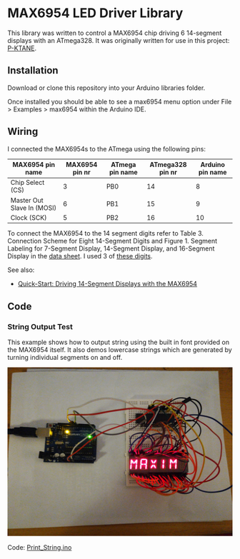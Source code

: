 MAX6954 LED Driver Library
==========================

This library was written to control a MAX6954 chip driving 6 14-segment displays with an ATmega328. It
was originally written for use in this project:
[P-KTANE](https://gitlab.com/sebastianmason/p-ktane).

Installation
------------

Download or clone this repository into your Arduino libraries folder. 

Once installed you should be able to see a max6954 menu option under File >
Examples > max6954 within the Arduino IDE.

Wiring
------

I connected the MAX6954s to the ATmega using the following pins:

| MAX6954 pin name           | MAX6954 pin nr | ATmega pin name | ATmega328 pin nr | Arduino pin name |
|----------------------------|----------------|-----------------|------------------|------------------|
| Chip Select (CS)           | 3              | PB0             | 14               | 8                |
| Master Out Slave In (MOSI) | 6              | PB1             | 15               | 9                |
| Clock (SCK)                | 5              | PB2             | 16               | 10               |


To connect the MAX6954 to the 14 segment digits refer to Table 3. Connection
Scheme for Eight 14-Segment Digits and Figure 1. Segment Labeling for 7-Segment
Display, 14-Segment Display, and 16-Segment Display in the
[data sheet](http://datasheets.maximintegrated.com/en/ds/MAX6954.pdf). I used 3 of
[these digits](https://www.digikey.dk/product-detail/da/sunled/XAMR14C2/1497-1466-ND/4902136).


See also:

- [Quick-Start: Driving 14-Segment Displays with the MAX6954](http://www.maximintegrated.com/en/app-notes/index.mvp/id/3211)


Code
----

### String Output Test

This example shows how to output string using the built in font provided
on the MAX6954 itself. It also demos lowercase strings which are
generated by turning individual segments on and off.

![Print_String](https://raw.githubusercontent.com/Sebski123/MAX6954/master/examples/Print_String/Print_String.jpg)

Code: [Print_String.ino](https://github.com/Sebski123/MAX6954/blob/master/examples/Print_String/Print_String.ino)
